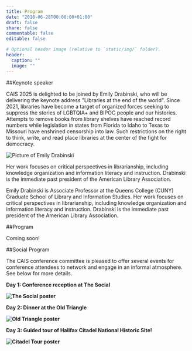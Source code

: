 ```yaml
---
title: Program
date: "2018-06-28T00:00:00+01:00"
draft: false
share: false
commentable: false
editable: false

# Optional header image (relative to `static/img/` folder).
header:
  caption: ""
  image: ""
---
```


##Keynote speaker

CAIS 2025 is delighted to be joined by Emily Drabinski, who will be delivering the keynote address "Libraries at the end of the world". Since 2021, libraries have become a target of organized forces seeking to suppress the stories of LGBTQIA+ and BIPOC people and our histories. Attempts to remove books from library shelves have reached record numbers while legislation in states from Florida to Idaho to Texas to Missouri have enshrined censorship into law. Such restrictions on the right to think, write, and read place libraries at the center of the fight for democracy.

![Picture of Emily Drabinski](/ED.jpeg)


Her work focuses on critical perspectives in librarianship, including knowledge organization and information literacy and instruction. Drabinski is the immediate past president of the American Library Association.

Emily Drabinski is Associate Professor at the Queens College (CUNY) Graduate School of Library and Information Studies. Her work focuses on critical perspectives in librarianship, including knowledge organization and information literacy and instruction. Drabinski is the immediate past president of the American Library Association.

##Program

Coming soon!

##Social Program

The CAIS conference committee is pleased to offer several events for conference attendees to network and engage in an informal atmosphere. See below for more details.

<strong>Day 1: Conference reception at The Social<strong>

![The Social poster](/Reception.png)

<strong>Day 2: Dinner at the Old Triangle<strong>

![Old Triangle poster](/OldTriangle.png)

<strong>Day 3: Guided tour of Halifax Citadel National Historic Site!<strong>

![Citadel Tour poster](/Citadel.png)
